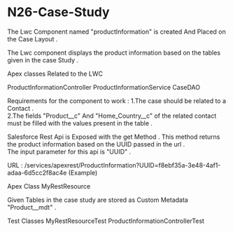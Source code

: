
# N26-Case-Study

The Lwc Component named "productInformation" is created And Placed on the Case Layout .

The Lwc component displays the product information based on the tables given in the case Study .

Apex classes Related to the LWC

ProductInformationController
ProductInformationService
CaseDAO

Requirements for the component to work :
1.The case should be related to a Contact .  
2.The fields "Product__c" And "Home_Country__c"  of the related contact must be filled with the values present in the table .

Salesforce Rest Api is Exposed with the get Method . This method returns the product information based on the UUID passed in the url .   
The input parameter for this api is "UUID"  .

URL : /services/apexrest/ProductInformation?UUID=f8ebf35a-3e48-4af1-adaa-6d5cc2f8ac4e (Example)

Apex Class
MyRestResource

Given Tables in the case study are stored as Custom Metadata "Product__mdt" .

Test Classes
MyRestResourceTest
ProductInformationControllerTest



